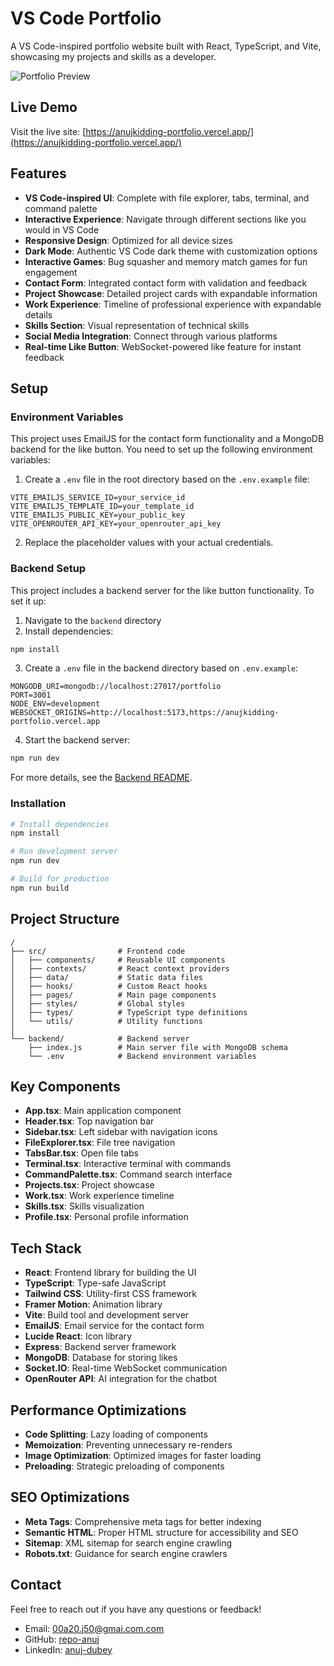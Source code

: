 # VS Code Portfolio

A VS Code-inspired portfolio website built with React, TypeScript, and Vite, showcasing my projects and skills as a developer.

![Portfolio Preview](public/portfolio-preview.png)

## Live Demo

Visit the live site: [https://anujkidding-portfolio.vercel.app/](https://anujkidding-portfolio.vercel.app/)

## Features

- **VS Code-inspired UI**: Complete with file explorer, tabs, terminal, and command palette
- **Interactive Experience**: Navigate through different sections like you would in VS Code
- **Responsive Design**: Optimized for all device sizes
- **Dark Mode**: Authentic VS Code dark theme with customization options
- **Interactive Games**: Bug squasher and memory match games for fun engagement
- **Contact Form**: Integrated contact form with validation and feedback
- **Project Showcase**: Detailed project cards with expandable information
- **Work Experience**: Timeline of professional experience with expandable details
- **Skills Section**: Visual representation of technical skills
- **Social Media Integration**: Connect through various platforms
- **Real-time Like Button**: WebSocket-powered like feature for instant feedback

## Setup

### Environment Variables

This project uses EmailJS for the contact form functionality and a MongoDB backend for the like button. You need to set up the following environment variables:

1. Create a `.env` file in the root directory based on the `.env.example` file:

```
VITE_EMAILJS_SERVICE_ID=your_service_id
VITE_EMAILJS_TEMPLATE_ID=your_template_id
VITE_EMAILJS_PUBLIC_KEY=your_public_key
VITE_OPENROUTER_API_KEY=your_openrouter_api_key
```

2. Replace the placeholder values with your actual credentials.

### Backend Setup

This project includes a backend server for the like button functionality. To set it up:

1. Navigate to the `backend` directory
2. Install dependencies:

```bash
npm install
```

3. Create a `.env` file in the backend directory based on `.env.example`:

```
MONGODB_URI=mongodb://localhost:27017/portfolio
PORT=3001
NODE_ENV=development
WEBSOCKET_ORIGINS=http://localhost:5173,https://anujkidding-portfolio.vercel.app
```

4. Start the backend server:

```bash
npm run dev
```

For more details, see the [Backend README](backend/README.md).

### Installation

```bash
# Install dependencies
npm install

# Run development server
npm run dev

# Build for production
npm run build
```

## Project Structure

```
/
├── src/                # Frontend code
│   ├── components/     # Reusable UI components
│   ├── contexts/       # React context providers
│   ├── data/           # Static data files
│   ├── hooks/          # Custom React hooks
│   ├── pages/          # Main page components
│   ├── styles/         # Global styles
│   ├── types/          # TypeScript type definitions
│   └── utils/          # Utility functions
│
└── backend/            # Backend server
    ├── index.js        # Main server file with MongoDB schema
    └── .env            # Backend environment variables
```

## Key Components

- **App.tsx**: Main application component
- **Header.tsx**: Top navigation bar
- **Sidebar.tsx**: Left sidebar with navigation icons
- **FileExplorer.tsx**: File tree navigation
- **TabsBar.tsx**: Open file tabs
- **Terminal.tsx**: Interactive terminal with commands
- **CommandPalette.tsx**: Command search interface
- **Projects.tsx**: Project showcase
- **Work.tsx**: Work experience timeline
- **Skills.tsx**: Skills visualization
- **Profile.tsx**: Personal profile information

## Tech Stack

- **React**: Frontend library for building the UI
- **TypeScript**: Type-safe JavaScript
- **Tailwind CSS**: Utility-first CSS framework
- **Framer Motion**: Animation library
- **Vite**: Build tool and development server
- **EmailJS**: Email service for the contact form
- **Lucide React**: Icon library
- **Express**: Backend server framework
- **MongoDB**: Database for storing likes
- **Socket.IO**: Real-time WebSocket communication
- **OpenRouter API**: AI integration for the chatbot

## Performance Optimizations

- **Code Splitting**: Lazy loading of components
- **Memoization**: Preventing unnecessary re-renders
- **Image Optimization**: Optimized images for faster loading
- **Preloading**: Strategic preloading of components

## SEO Optimizations

- **Meta Tags**: Comprehensive meta tags for better indexing
- **Semantic HTML**: Proper HTML structure for accessibility and SEO
- **Sitemap**: XML sitemap for search engine crawling
- **Robots.txt**: Guidance for search engine crawlers

## Contact

Feel free to reach out if you have any questions or feedback!

- Email: 00a20.j50@gmai.com.com
- GitHub: [repo-anuj](https://github.com/repo-anuj)
- LinkedIn: [anuj-dubey](https://www.linkedin.com/in/anuj-0-dubey-26963527b/)
